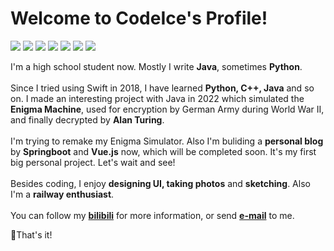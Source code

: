 <!-- ![Code1ce's github stats](https://github-readme-stats.vercel.app/api?username=Code1ce&theme=radical) -->


# Welcome to CodeIce's Profile!
<img src='https://img.shields.io/badge/Python-30709A?style=flat&logo=python&logoColor=f5f5f5'> <img src='https://img.shields.io/badge/django-092E20?style=flat&logo=django&logoColor=f5f5f5'> <img src='https://img.shields.io/badge/Java-FB0B0C?style=flat&logo=intellij idea&logoColor=f5f5f5'> <img src='https://img.shields.io/badge/SpringBoot-6DB33F?style=flat&logo=springboot&logoColor=f5f5f5'> <img src='https://img.shields.io/badge/HTML-FFB41E?style=flat&logo=html5&logoColor=000000'> <img src='https://img.shields.io/badge/Vue.js-4FC08D?style=flat&logo=vue.js&logoColor=FFFFFF'> <img src='https://img.shields.io/badge/JavaScript-F7DF1E?style=flat&logo=javascript&logoColor=000000'>

I'm a high school student now. Mostly I write **Java**, sometimes **Python**.<br><br>
Since I tried using Swift in 2018, I have learned **Python, C++, Java** and so on. I made an interesting project with Java in 2022 which simulated the **Enigma Machine**, used for encryption by German Army during World War II, and finally decrypted by **Alan Turing**.<br><br>
I'm trying to remake my Enigma Simulator. Also I'm buliding a **personal blog** by **Springboot** and **Vue.js** now, which will be completed soon. It's my first big personal project. Let's wait and see!<br><br>
Besides coding, I enjoy **designing UI, taking photos** and **sketching**. Also I'm a **railway enthusiast**.<br><br>
You can follow my <a href='https://space.bilibili.com/484018045'>**bilibili**</a> for more information, or send <a href='mailto:shenyunjie2008@outlook.com'>**e-mail**</a> to me.

🎯That's it!

<!--
**Code1ce/Code1ce** is a ✨ _special_ ✨ repository because its `README.md` (this file) appears on your GitHub profile.

Here are some ideas to get you started:

- 🔭 I’m currently working on ...
- 🌱 I’m currently learning ...
- 👯 I’m looking to collaborate on ...
- 🤔 I’m looking for help with ...
- 💬 Ask me about ...
- 📫 How to reach me: ...
- 😄 Pronouns: ...
- ⚡ Fun fact: ...
-->
